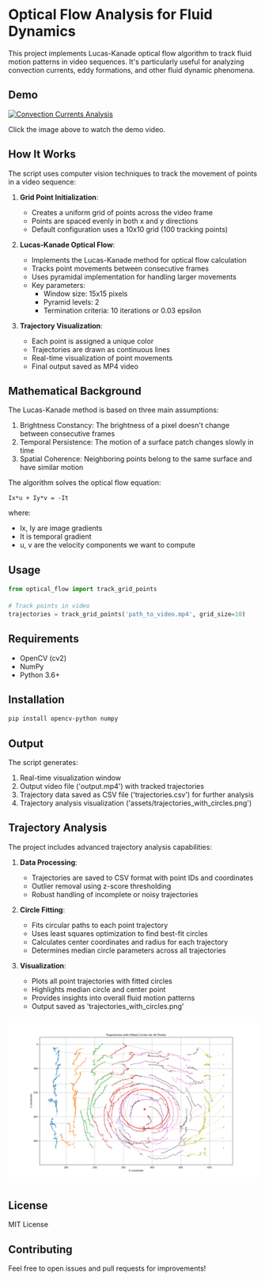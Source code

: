 # Optical Flow Analysis for Fluid Dynamics

This project implements Lucas-Kanade optical flow algorithm to track fluid motion patterns in video sequences. It's particularly useful for analyzing convection currents, eddy formations, and other fluid dynamic phenomena.

## Demo
[![Convection Currents Analysis](https://img.youtube.com/vi/XtssdjG79qs/0.jpg)](https://www.youtube.com/watch?v=XtssdjG79qs)

Click the image above to watch the demo video.

## How It Works

The script uses computer vision techniques to track the movement of points in a video sequence:

1. **Grid Point Initialization**: 
   - Creates a uniform grid of points across the video frame
   - Points are spaced evenly in both x and y directions
   - Default configuration uses a 10x10 grid (100 tracking points)

2. **Lucas-Kanade Optical Flow**:
   - Implements the Lucas-Kanade method for optical flow calculation
   - Tracks point movements between consecutive frames
   - Uses pyramidal implementation for handling larger movements
   - Key parameters:
     - Window size: 15x15 pixels
     - Pyramid levels: 2
     - Termination criteria: 10 iterations or 0.03 epsilon

3. **Trajectory Visualization**:
   - Each point is assigned a unique color
   - Trajectories are drawn as continuous lines
   - Real-time visualization of point movements
   - Final output saved as MP4 video

## Mathematical Background

The Lucas-Kanade method is based on three main assumptions:
1. Brightness Constancy: The brightness of a pixel doesn't change between consecutive frames
2. Temporal Persistence: The motion of a surface patch changes slowly in time
3. Spatial Coherence: Neighboring points belong to the same surface and have similar motion

The algorithm solves the optical flow equation:
```
Ix*u + Iy*v = -It
```
where:
- Ix, Iy are image gradients
- It is temporal gradient
- u, v are the velocity components we want to compute

## Usage

```python
from optical_flow import track_grid_points

# Track points in video
trajectories = track_grid_points('path_to_video.mp4', grid_size=10)
```

## Requirements

- OpenCV (cv2)
- NumPy
- Python 3.6+

## Installation

```bash
pip install opencv-python numpy
```

## Output

The script generates:
1. Real-time visualization window
2. Output video file ('output.mp4') with tracked trajectories
3. Trajectory data saved as CSV file ('trajectories.csv') for further analysis
4. Trajectory analysis visualization ('assets/trajectories_with_circles.png')

## Trajectory Analysis

The project includes advanced trajectory analysis capabilities:

1. **Data Processing**:
   - Trajectories are saved to CSV format with point IDs and coordinates
   - Outlier removal using z-score thresholding
   - Robust handling of incomplete or noisy trajectories

2. **Circle Fitting**:
   - Fits circular paths to each point trajectory
   - Uses least squares optimization to find best-fit circles
   - Calculates center coordinates and radius for each trajectory
   - Determines median circle parameters across all trajectories

3. **Visualization**:
   - Plots all point trajectories with fitted circles
   - Highlights median circle and center point
   - Provides insights into overall fluid motion patterns
   - Output saved as 'trajectories_with_circles.png'

![Trajectory Analysis](assets/trajectories_with_circles.png)

## License

MIT License

## Contributing

Feel free to open issues and pull requests for improvements!